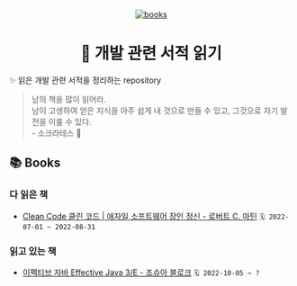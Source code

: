 <br>
<p align="center">
  <a href="https://github.com/lemphis/my-books-for-programmers">
    <img src="https://res.cloudinary.com/twhiteblog/image/upload/v1552618235/books_kwrzd1.svg" alt="books" />
  </a>
  <h1 align="center">🥕 개발 관련 서적 읽기</h1>
</p>

✨ 읽은 개발 관련 서적을 정리하는 repository
> 남의 책을 많이 읽어라.  
> 남이 고생하여 얻은 지식을 아주 쉽게 내 것으로 만들 수 있고, 그것으로 자기 발전을 이룰 수 있다.  
> \- 소크라테스 🧙‍

## 📚 Books

### 다 읽은 책

- [Clean Code 클린 코드 | 애자일 소프트웨어 장인 정신 - 로버트 C. 마틴](http://www.yes24.com/Product/Goods/11681152) `🗓 2022-07-01 ~ 2022-08-31`

### 읽고 있는 책

- [이펙티브 자바 Effective Java 3/E - 조슈아 블로크](http://www.yes24.com/Product/Goods/65551284) `🗓 2022-10-05 ~ ?`
